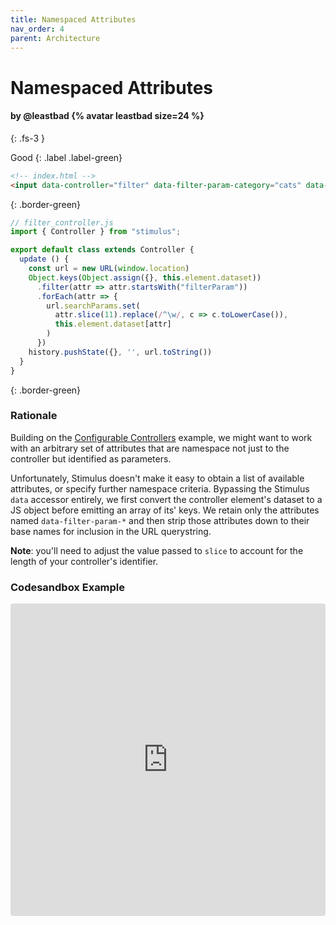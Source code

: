 ```yaml
---
title: Namespaced Attributes
nav_order: 4
parent: Architecture
---
```


# Namespaced Attributes

#### by @leastbad {% avatar leastbad size=24 %}
{: .fs-3 }

Good
{: .label .label-green}

```html
<!-- index.html -->
<input data-controller="filter" data-filter-param-category="cats" data-filter-param-rating="5" data-filter-param-color="black" type="text" data-action="input->filter#update">
```
{: .border-green}

```js
// filter_controller.js
import { Controller } from "stimulus";

export default class extends Controller {
  update () {
    const url = new URL(window.location)
    Object.keys(Object.assign({}, this.element.dataset))
      .filter(attr => attr.startsWith("filterParam"))
      .forEach(attr => {
        url.searchParams.set(
          attr.slice(11).replace(/^\w/, c => c.toLowerCase()),
          this.element.dataset[attr]
        )
      })
    history.pushState({}, '', url.toString())
  }
}
```
{: .border-green}

### Rationale
Building on the [Configurable Controllers](../architecture/configurable-controllers.md) example, we might want to work with an arbitrary set of attributes that are namespace not just to the controller but identified as parameters.

Unfortunately, Stimulus doesn't make it easy to obtain a list of available attributes, or specify further namespace criteria. Bypassing the Stimulus `data` accessor entirely, we first convert the controller element's dataset to a JS object before emitting an array of its' keys. We retain only the attributes named `data-filter-param-*` and then strip those attributes down to their base names for inclusion in the URL querystring.

**Note**: you'll need to adjust the value passed to `slice` to account for the length of your controller's identifier.

### Codesandbox Example

<iframe
     src="https://codesandbox.io/embed/sweet-chaum-o8ry2?fontsize=14&hidenavigation=1&module=%2Fsrc%2Fcontrollers%2Ffilter_controller.js&theme=dark"
     style="width:100%; height:500px; border:0; border-radius: 4px; overflow:hidden;"
     title="sweet-chaum-o8ry2"
     allow="accelerometer; ambient-light-sensor; camera; encrypted-media; geolocation; gyroscope; hid; microphone; midi; payment; usb; vr; xr-spatial-tracking"
     sandbox="allow-autoplay allow-forms allow-modals allow-popups allow-presentation allow-same-origin allow-scripts"
   ></iframe>
